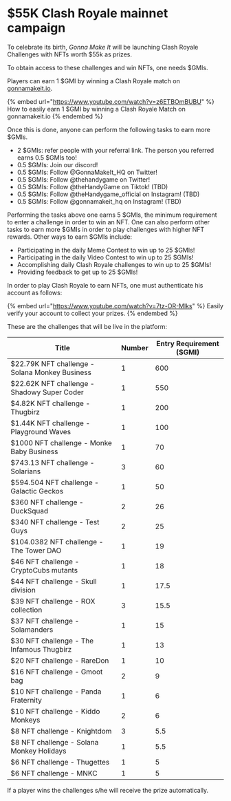 # $55K Clash Royale mainnet campaign

To celebrate its birth, _Gonna Make It_ will be launching Clash Royale Challenges with NFTs worth $55k as prizes.&#x20;

To obtain access to these challenges and win NFTs, one needs $GMIs.

Players can earn 1 $GMI by winning a Clash Royale match on [gonnamakeit.io](https://gonnamakeit.io).&#x20;

{% embed url="https://www.youtube.com/watch?v=z6ETBOmBUBU" %}
How to easily earn 1 $GMI by winning a Clash Royale Match on gonnamakeit.io
{% endembed %}

Once this is done, anyone can perform the following tasks to earn more $GMIs.&#x20;

* 2 $GMIs: refer people with your referral link. The person you referred earns 0.5 $GMIs too!&#x20;
* 0.5 $GMIs: Join our discord!
* 0.5 $GMIs: Follow @GonnaMakeIt\_HQ on Twitter!&#x20;
* 0.5 $GMIs: Follow @thehandygame on Twitter!
* 0.5 $GMIs: Follow @theHandyGame on Tiktok! (TBD)
* 0.5 $GMIs: Follow @theHandygame\_official on Instagram! (TBD)
* 0.5 $GMIs: Follow @gonnamakeit\_hq on Instagram! (TBD)

Performing the tasks above one earns 5 $GMIs, the minimum requirement to enter a challenge in order to win an NFT. One can also perform other tasks to earn more $GMIs in order to play challenges with higher NFT rewards. Other ways to earn $GMIs include:

* Participating in the daily Meme Contest to win up to 25 $GMIs!&#x20;
* Participating in the daily Video Contest to win up to 25 $GMIs!
* Accomplishing daily Clash Royale challenges to win up to 25 $GMIs!
* Providing feedback to get up to 25 $GMIs!

In order to play Clash Royale to earn NFTs, one must authenticate his account as follows:

{% embed url="https://www.youtube.com/watch?v=7tz-OR-Mlks" %}
Easily verify your account to collect your prizes.
{% endembed %}

These are the challenges that will be live in the platform:

| Title                                          | Number | Entry Requirement ($GMI) |
| ---------------------------------------------- | ------ | ------------------------ |
| $22.79K NFT challenge - Solana Monkey Business | 1      | 600                      |
| $22.62K NFT challenge - Shadowy Super Coder    | 1      | 550                      |
| $4.82K NFT challenge - Thugbirz                | 1      | 200                      |
| $1.44K NFT challenge - Playground Waves        | 1      | 100                      |
| $1000 NFT challenge - Monke Baby Business      | 1      | 70                       |
| $743.13 NFT challenge - Solarians              | 3      | 60                       |
| $594.504 NFT challenge - Galactic Geckos       | 1      | 50                       |
| $360 NFT challenge - DuckSquad                 | 2      | 26                       |
| $340 NFT challenge - Test Guys                 | 2      | 25                       |
| $104.0382 NFT challenge - The Tower DAO        | 1      | 19                       |
| $46 NFT challenge - CryptoCubs mutants         | 1      | 18                       |
| $44 NFT challenge - Skull division             | 1      | 17.5                     |
| $39 NFT challenge - ROX collection             | 3      | 15.5                     |
| $37 NFT challenge - Solamanders                | 1      | 15                       |
| $30 NFT challenge - The Infamous Thugbirz      | 1      | 13                       |
| $20 NFT challenge - RareDon                    | 1      | 10                       |
| $16 NFT challenge - Gmoot bag                  | 2      | 9                        |
| $10 NFT challenge - Panda Fraternity           | 1      | 6                        |
| $10 NFT challenge - Kiddo Monkeys              | 2      | 6                        |
| $8 NFT challenge - Knightdom                   | 3      | 5.5                      |
| $8 NFT challenge - Solana Monkey Holidays      | 1      | 5.5                      |
| $6 NFT challenge - Thugettes                   | 1      | 5                        |
| $6 NFT challenge - MNKC                        | 1      | 5                        |

If a player wins the challenges s/he will receive the prize automatically.
